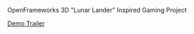 OpenFrameworks 3D "Lunar Lander" Inspired Gaming Project

[Demo Trailer]([https://youtu.be/yj_bCdpq26Q](https://youtu.be/aEI87f0Bq8o))
